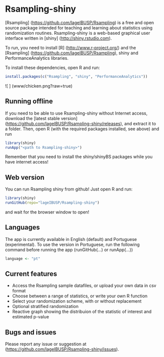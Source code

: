 # Rsampling-shiny

[Rsampling] (https://github.com/lageIBUSP/Rsampling) is a free and open source package intended for 
teaching and learning about statistics using randomization routines. 
Rsampling-shiny is a web-based graphical user interface
written in [shiny] (http://shiny.rstudio.com).

To run, you need to install [R] (http://www.r-project.org/) and the [Rsampling] (https://github.com/lageIBUSP/Rsampling),
shiny and PerformanceAnalytics libraries.

To install these dependencies, open R and run:

```R
install.packages(c("Rsampling", "shiny", "PerformanceAnalytics"))
```

![ ] (www/chicken.png?raw=true)

## Running offline

If you need to be able to use Rsampling-shiny without Internet access, download the [latest stable version] 
(https://github.com/lageIBUSP/Rsampling-shiny/releases), 
and extract it to a folder. Then, open R (with the required packages installed, see above) and run

```R
library(shiny)
runApp("<path to Rsampling-shiny>")
```
Remember that you need to install the shiny/shinyBS packages while you have internet access!

## Web version
You can run Rsampling shiny from github! Just open R and run:

```R
library(shiny)
runGitHub(repo="lageIBUSP/Rsampling-shiny")
``` 
and wait for the browser window to open!

## Languages
The app is currently available in English (default) and Portuguese (experimental).
To use the version in Portuguese, run the following command 
before running the app (runGitHub(...) or runApp(...))
```R
language <- "pt"
```

## Current features
* Access the Rsampling sample datafiles, or upload your own data in csv format
* Choose between a range of statistics, or write your own R function
* Select your randomization scheme, with or without replacement
* Optional stratified randomization
* Reactive graph showing the distribuion of the statistic of interest and estimated p-value

## Bugs and issues

Please report any issue or suggestion at (https://github.com/lageIBUSP/Rsampling-shiny/issues).
